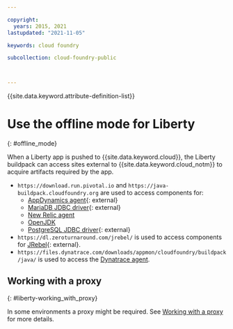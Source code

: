 ```yaml
---

copyright:
  years: 2015, 2021
lastupdated: "2021-11-05"

keywords: cloud foundry

subcollection: cloud-foundry-public



---
```



{{site.data.keyword.attribute-definition-list}}

# Use the offline mode for Liberty
{: #offline_mode}

When a Liberty app is pushed to {{site.data.keyword.cloud}}, the Liberty buildpack can access sites external to {{site.data.keyword.cloud_notm}}
to acquire artifacts required by the app.  

* `https://download.run.pivotal.io` and `https://java-buildpack.cloudfoundry.org` are used to access components for:
    * [AppDynamics agent](https://www.appdynamics.com/){: external}
    * [MariaDB JDBC driver](https://mariadb.com/){: external}
    * [New Relic agent](/docs/cloud-foundry-public?topic=cloud-foundry-public-new_relic)
    * [OpenJDK](/docs/cloud-foundry-public?topic=cloud-foundry-public-customizing_jre#openjdk)
    * [PostgreSQL JDBC driver](https://www.postgresql.org){: external}
* `https://dl.zeroturnaround.com/jrebel/` is used to access components for [JRebel](https://www.jrebel.com/products/jrebel){: external}.
* `https://files.dynatrace.com/downloads/appmon/cloudfoundry/buildpack/java/` is used to access the [Dynatrace agent](/docs/cloud-foundry-public?topic=cloud-foundry-public-using_dynatrace).

## Working with a proxy
{: #liberty-working_with_proxy}

In some environments a proxy might be required. See
[Working with a proxy](/docs/cloud-foundry-public?topic=cloud-foundry-public-working_with_proxy) for more details.


